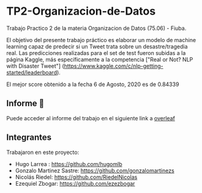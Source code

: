 # TP2-Organizacion-de-Datos

Trabajo Practico 2 de la materia Organizacion de Datos (75.06) - Fiuba. 

El objetivo del presente trabajo práctico es elaborar un modelo de machine learning capaz de predecir si un Tweet trata sobre un desastre/tragedia real. 
 Las predicciones realizadas para el set de test fueron subidas a la página Kaggle, más específicamente a la competencia 
 ["Real or Not? NLP with Disaster Tweet"] (https://www.kaggle.com/c/nlp-getting-started/leaderboard).
 
 El mejor score obtenido a la fecha 6 de Agosto, 2020 es de 0.84339 	
 
 ## Informe 📖

Puede acceder al informe del trabajo en el siguiente link a  [overleaf](https://es.overleaf.com/project/5f2432426d71ed0001873822)

 
## Integrantes
Trabajaron en este proyecto:    
 - Hugo Larrea : https://github.com/hugomlb  
 - Gonzalo Martinez Sastre: https://github.com/gonzalomartinezs
 - Nicolás Riedel: https://github.com/RiedelNicolas
 - Ezequiel Zbogar: https://github.com/ezezbogar
